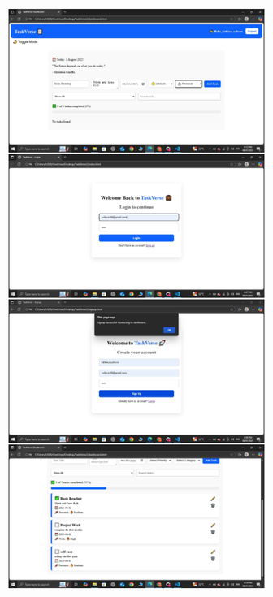 ![image alt](https://raw.githubusercontent.com/Aafreen10/TasktTacker-webapp/fe5606d1ad25490b0f9e0161f92fa2d813347a94/homepagess.JPG)
![image alt](https://github.com/Aafreen10/TasktTacker-webapp/blob/master/signuppage.JPG?raw=true)
![image alt](https://github.com/Aafreen10/TasktTacker-webapp/blob/master/signuppagess.JPG?raw=true)
![image alt](https://github.com/Aafreen10/TasktTacker-webapp/blob/master/tasklistpagess.JPG?raw=true)


